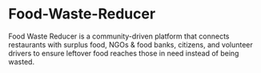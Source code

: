 # Food-Waste-Reducer
Food Waste Reducer is a community-driven platform that connects restaurants with surplus food, NGOs &amp; food banks, citizens, and volunteer drivers to ensure leftover food reaches those in need instead of being wasted.
